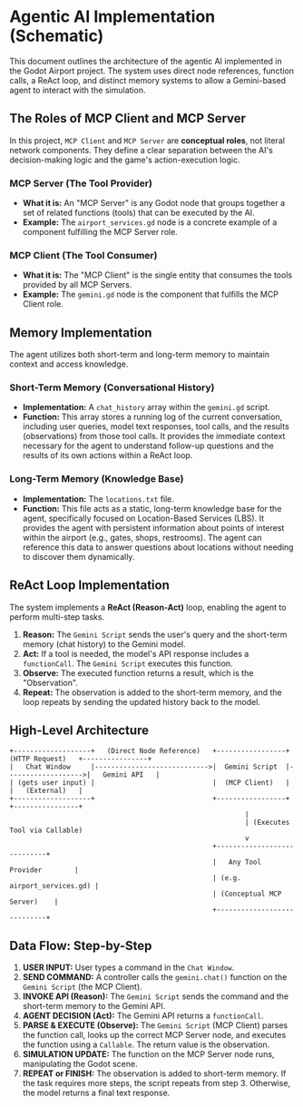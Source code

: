 # Agentic AI Implementation (Schematic)

This document outlines the architecture of the agentic AI implemented in the Godot Airport project. The system uses direct node references, function calls, a ReAct loop, and distinct memory systems to allow a Gemini-based agent to interact with the simulation.

## The Roles of MCP Client and MCP Server

In this project, `MCP Client` and `MCP Server` are **conceptual roles**, not literal network components. They define a clear separation between the AI's decision-making logic and the game's action-execution logic.

### MCP Server (The Tool Provider)

*   **What it is:** An "MCP Server" is any Godot node that groups together a set of related functions (tools) that can be executed by the AI. 
*   **Example:** The `airport_services.gd` node is a concrete example of a component fulfilling the MCP Server role.

### MCP Client (The Tool Consumer)

*   **What it is:** The "MCP Client" is the single entity that consumes the tools provided by all MCP Servers. 
*   **Example:** The `gemini.gd` node is the component that fulfills the MCP Client role.

## Memory Implementation

The agent utilizes both short-term and long-term memory to maintain context and access knowledge.

### Short-Term Memory (Conversational History)

*   **Implementation:** A `chat_history` array within the `gemini.gd` script.
*   **Function:** This array stores a running log of the current conversation, including user queries, model text responses, tool calls, and the results (observations) from those tool calls. It provides the immediate context necessary for the agent to understand follow-up questions and the results of its own actions within a ReAct loop.

### Long-Term Memory (Knowledge Base)

*   **Implementation:** The `locations.txt` file.
*   **Function:** This file acts as a static, long-term knowledge base for the agent, specifically focused on Location-Based Services (LBS). It provides the agent with persistent information about points of interest within the airport (e.g., gates, shops, restrooms). The agent can reference this data to answer questions about locations without needing to discover them dynamically.

## ReAct Loop Implementation

The system implements a **ReAct (Reason-Act)** loop, enabling the agent to perform multi-step tasks.

1.  **Reason:** The `Gemini Script` sends the user's query and the short-term memory (chat history) to the Gemini model.
2.  **Act:** If a tool is needed, the model's API response includes a `functionCall`. The `Gemini Script` executes this function.
3.  **Observe:** The executed function returns a result, which is the "Observation".
4.  **Repeat:** The observation is added to the short-term memory, and the loop repeats by sending the updated history back to the model.

## High-Level Architecture

```text
+-------------------+   (Direct Node Reference)   +-----------------+   (HTTP Request)   +----------------+
|   Chat Window     |---------------------------->|  Gemini Script  |------------------->|   Gemini API   |
| (gets user input) |                             |  (MCP Client)   |                    |   (External)   |
+-------------------+                             +-----------------+                    +----------------+
                                                          |
                                                          | (Executes Tool via Callable)
                                                          v
                                                  +----------------------------+
                                                  |   Any Tool Provider        |
                                                  | (e.g. airport_services.gd) |
                                                  | (Conceptual MCP Server)    |
                                                  +----------------------------+
```

## Data Flow: Step-by-Step

1.  **USER INPUT:** User types a command in the `Chat Window`.
2.  **SEND COMMAND:** A controller calls the `gemini.chat()` function on the `Gemini Script` (the MCP Client).
3.  **INVOKE API (Reason):** The `Gemini Script` sends the command and the short-term memory to the Gemini API.
4.  **AGENT DECISION (Act):** The Gemini API returns a `functionCall`.
5.  **PARSE & EXECUTE (Observe):** The `Gemini Script` (MCP Client) parses the function call, looks up the correct MCP Server node, and executes the function using a `Callable`. The return value is the observation.
6.  **SIMULATION UPDATE:** The function on the MCP Server node runs, manipulating the Godot scene.
7.  **REPEAT or FINISH:** The observation is added to short-term memory. If the task requires more steps, the script repeats from step 3. Otherwise, the model returns a final text response.

